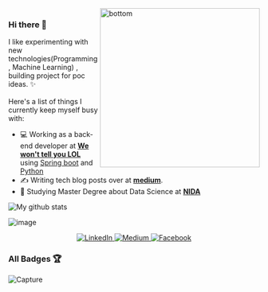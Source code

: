 <!-- <img align="right" src="https://user-images.githubusercontent.com/25294734/88893251-48eec880-d270-11ea-8cbb-1167b76763d1.gif" alt="bottom" width=450px height=465px> -->
<img align="right" src="https://user-images.githubusercontent.com/25294734/88898294-b4d42f80-d276-11ea-8f7e-749b0633c536.gif" alt="bottom" width=320px>

### Hi there 👋

I like experimenting with new technologies(Programming , Machine Learning) , building project for poc ideas. ✨ <br/><br/>
Here's a list of things I currently keep myself busy with: <br/>

- 💻 Working as a back-end developer at **[We won't tell you LOL](https://google.com)** using [Spring boot](https://spring.io/projects/spring-boot) and [Python](https://www.python.org//)
- ✍️ Writing tech blog posts over at **[medium](https://medium.com/@Chalach.mo)**.
- 🌱 Studying Master Degree about Data Science  at **[NIDA](http://as.nida.ac.th/gsas/programs/master-business-analytics-and-data-science/ds-2019/)** 

![My github stats](https://github-readme-stats.vercel.app/api?username=Kzis&show_icons=true)

![image](https://github.com/saadeghi/saadeghi/blob/master/dino.gif)

<p align="center">
  <a href="https://www.linkedin.com" target="_blank">
    <img src="https://img.shields.io/badge/linkedin-%230077B5.svg?&style=for-the-badge&logo=linkedin&logoColor=white&color=071A2C" alt="LinkedIn"/>
  </a>
  <a href="https://medium.com/@Chalach.mo" target="_blank">
    <img src="https://img.shields.io/badge/medium-%2312100E.svg?&style=for-the-badge&logo=medium&logoColor=white&color=071A2C" alt="Medium"/>
  </a>
  <a href="https://www.facebook.com/chalach.mo//" target="_blank">
    <img src="https://img.shields.io/badge/facebook-%231877F2.svg?&style=for-the-badge&logo=facebook&logoColor=white&color=071A2C" alt="Facebook"/>
  </a>
</p>

### All Badges 🏆
![Capture](https://user-images.githubusercontent.com/25294734/88900632-dc78c700-d279-11ea-8407-a1c20873272b.PNG)


